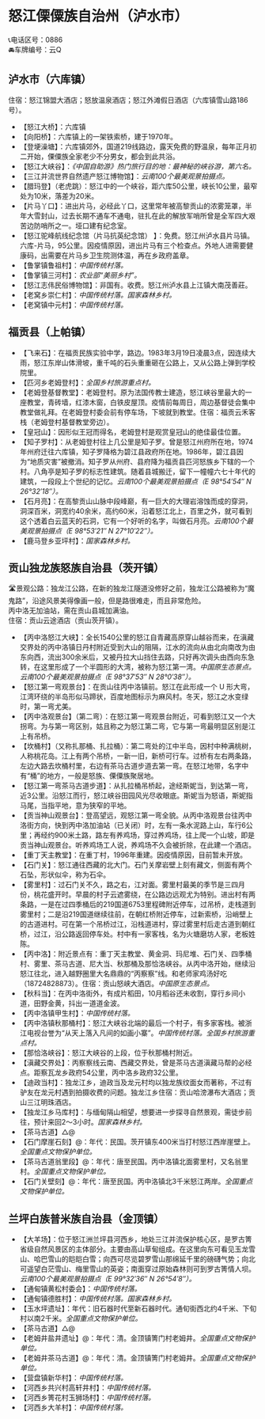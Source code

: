 # 怒江傈僳族自治州（泸水市）  
📞电话区号：0886  
🚘车牌编号：云Q  

## 泸水市（六库镇）  
住宿：怒江锦盟大酒店；怒放温泉酒店；怒江外滩假日酒店（六库镇雪山路186号）。   
* 【怒江大桥】：六库镇  
* 【向阳桥】：六库镇上的一架铁索桥，建于1970年。   
* 【登埂澡塘】：六库镇郊外，国道219线路边，露天免费的野温泉，每年正月初二开始，傈僳族全家老少不分男女，都会到此共浴。   
* 【怒江大峡谷】：*《中国自助游》热门旅行目的地：最神秘的峡谷游，第六名。*  
* 【三江并流世界自然遗产怒江博物馆】：*云南100个最美观景拍摄点。*  
* 【腊玛登】（老虎跳）：怒江中的一个峡谷，距六库50公里，峡长10公里，最窄处为10米，落差为20米。   
* 【片马丫口】：进出片马，必经此丫口，这里常年被高黎贡山的浓雾笼罩，半年大雪封山，过去长期不通车不通电，驻扎在此的解放军哨所曾是全军四大艰苦边防哨所之一。垭口建有纪念室。   
* 【怒江驼峰航线纪念馆（片马抗英纪念馆） 】：免费。怒江州泸水县片马镇。六库-片马，95公里。因疫情原因，进出片马有三个检查点。外地人进需要健康码，出需要在片马乡卫生院测体温，再在乡政府盖章。   
* 【鲁掌镇鲁祖村】：*中国传统村落。*  
* 【鲁掌镇三河村】：*农业部“美丽乡村”。*  
* 【怒江志伟民俗博物馆】：非国有。收费。怒江州泸水县上江镇大南茂善莊。   
* 【老窝乡崇仁村】：*中国传统村落。国家森林乡村。*  
* 【老窝镇中元村】：*中国传统村落。*  

## 福贡县（上帕镇）  
* 【飞来石】：在福贡民族实验中学，路边。1983年3月19日凌晨3点，因连续大雨，怒江东岸山体滑坡，重千吨的石头重重砸在公路上，又从公路上弹到学校院里。   
* 【匹河乡老姆登村】：*全国乡村旅游重点村。*      
* 【老姆登基督教堂】：老姆登村。原为法国传教士建造，怒江峡谷里最大的一座教堂，青砖墙，红漆木窗，白铁皮屋顶。疫情前每周日，周边基督徒会集中教堂做礼拜。在老姆登村委会前有停车场，下坡就到教堂。住宿：福贡云禾客栈（老姆登村基督教堂旁边）。   
* 【皇冠山】：因形似王冠而得名，老姆登村是观赏皇冠山的绝佳最佳位置。   
* 【知子罗村】：从老姆登村往上几公里是知子罗。曾是怒江州府所在地，1974年州府迁往六库镇，知子罗降格为碧江县政府所在地。1986年，碧江县因为“地质灾害”被撤消。知子罗从州府、县府降为福贡县匹河怒族乡下辖的一个村。八角亭是知子罗的标志性建筑。随着县城搬迁，留下一幢幢六七十年代的建筑，一段段上个世纪的记忆。*云南100个最美观景拍摄点（E 98°54′54″ N 26°32′18″）。*  
* 【石月亮】：在高黎贡山山脉中段峰巅，有一巨大的大理岩溶蚀而成的穿洞，洞深百米，洞宽约40余米，高约60米，沿着怒江北上，百里之外，就可看到这个透着白云蓝天的石洞，它有一个好听的名字，叫做石月亮。*云南100个最美观景拍摄点（E 98°53′21″ N 27°10′22″）。*  
* 【鹿马登乡亚坪村】：*国家森林乡村。*  

## 贡山独龙族怒族自治县（茨开镇）  
🛣️景观公路：独龙江公路，在新的独龙江隧道没修好之前，独龙江公路被称为“魔鬼路”，沿途风景美得像画一般，但是路很难走，而且非常危险。   
丙中洛无加油站，需在贡山县城加满油。   
住宿：贡山云途酒店（贡山茨开镇）。   
* 【丙中洛怒江大峡】：全长1540公里的怒江自青藏高原穿山越谷而来，在滇藏交界处的丙中洛镇日丹村附近受到大山的阻隔，江水的流向从由北向南改为由东向西，流出300余米后，又被丹拉大山挡住去路，只好再次调头由西向东急转，在这里形成了一个半圆形的大湾，被称为怒江第一湾。*中国原生态景点。云南100个最美观景拍摄点（E 98°37′53″ N 28°0′38″）。*  
* 【怒江第一弯观景台】：在贡山往丙中洛镇前。怒江在此形成一个 U 形大弯，江湾环绕的半岛形似马蹄状，百度地图标示为麻风村。冬天，怒江之水变绿时，第一弯尤美。   
* 【丙中洛观景台】（第二弯）：在怒江第一弯观景台附近，可看到怒江又一个大拐弯。为与第一弯区别，姑且称之为怒江第二弯，它与第一弯最明显区别是江上有吊桥。   
* 【坎桶村】（又称扎那桶、扎拉桶）：第二弯处的江中半岛，因村中种满桃树，人称桃花岛。江上有两个吊桥，一新一旧，新桥可行车。过桥有左右两条路，左边大路去坎桶村里，右边有茶马古道步道去第一弯。在怒江地带，名字中有“桶”的地方，一般是怒族、傈僳族聚居地。   
* 【怒江第一弯茶马古道步道】：从扎拉桶吊桥起，途经斯妮当，到达第一弯，近3公里。沿怒江而行，怒江峡谷田园风光尽收眼底。斯妮当为怒语，斯妮指马尾，当指平地，意为狭窄的平地。   
* 【贡当神山观景台】：登高望远，观怒江第一弯全貌。从丙中洛观景台往丙中洛街方向，快到丙中洛加油站（已关闭）时，左有一条水泥路上山，车行6公里；再经约900米土路，路左有养鸡场，穿过养鸡场，往上爬一个山坡，即是贡当神山观景台。听养鸡场工人说，养鸡场不久会被折除，在此建一个酒店。   
* 【重丁天主教堂】：在重丁村，1996年重建。因疫情原因，目前暂未开放。   
* 【石门关】：怒江通往西藏的北大门。石门关摩岩壁上刻有藏文，侧面有两个石坠，形状似伞，称为石伞。   
* 【雾里村】：过石门关不久，路之右，江对面。雾里村最美的季节是三四月份，桃花盛开时。早晨的村子云遮雾绕，在公路边远观尤为特别。进出村有两条路，一是在过四季桶后的219国道6753里程碑附近停车，过吊桥，走栈道到雾里村；二是沿219国道继续往前，在朝红桥附近停车，过新索桥，沿峭壁上的古道进村。可在第一个吊桥过江，沿栈道进村，穿过雾里村后走古道到朝红桥，过江，沿公路返回停车处。村中有一家客栈，名为火塘磨坊人家，老板姓陈。   
* 【丙中洛】：附近景点有：重丁天主教堂、黄金洞、玛尼堆、石门关、四季桶村、雾里、茶马古道、尼大当、秋那桶及那恰洛峡谷。从丙中洛开始，继续沿怒江往北，进入越野圈里大名鼎鼎的“丙察察”线。和老师家鸡汤好吃（18724828873）。住宿：贡山怒峡大酒店。*中国原生态景点。*  
* 【秋科当】：在丙中洛街外，有成片稻田，10月稻谷还未收割，穿行乡间小道，田野金黄，抖出一道道金波。   
* 【丙中洛镇甲生村】：*中国传统村落。*  
* 【丙中洛镇秋那桶村】：怒江大峡谷北端的最后一个村子，有多家客栈。被浙江电视台誉为“从天上落入凡间的如画小寨”。*中国传统村落。全国乡村旅游重点村。*  
* 【那恰洛峡谷】：怒江大峡谷的上段，位于秋那桶村附近。   
* 【滇藏交界处】：丙察察线云南、西藏交界处，曾是茶马古道滇藏马帮的必经点。距察瓦龙乡政府54公里，丙中洛乡政府32公里。   
* 【迪政当村】：独龙江乡，迪政当及龙元村均以独龙族纹面女而著称，不过有驴友在龙元村遇到拍摄收费的问题。独龙江乡住宿：贡山哈滂瀑布大酒店；贡山三江明珠酒店。   
* 【独龙江乡马库村】：与缅甸隔山相望，想要进一步探寻自然景观，需徒步前往，预计来回2～3小时。*国家森林乡村。*  
* 【茶马古道】△@  
* 【石门摩崖石刻】@：年代：民国。茨开镇东400米当打村怒江西岸崖壁上。*全国重点文物保护单位。*     
* 【茶马古道翁里段】@：年代：唐至民国。丙中洛镇北面雾里村，又名翁里村。*全国重点文物保护单位。*     
* 【石门关壁刻】@：年代：唐至民国。丙中洛镇北3千米怒江两岸。*全国重点文物保护单位。*     

## 兰坪白族普米族自治县（金顶镇）  
* 【大羊场】：位于怒江洲兰坪县河西乡，地处三江并流保护核心区，是罗古箐省级自然风景区的主体部分。主要由高山草甸组成。在这里向东可看见玉龙雪山、哈巴雪山的皑皑白雪；向西可尽览碧罗雪山那绵延千里的磅礴气势；向北可遥望白茫雪山、梅里雪山的英姿；南面穿过原始森林则可到罗古箐情人坝。*云南100个最美观景拍摄点（E 99°32′36″ N 26°54′8″）。*  
* 【通甸镇黄松村委会】：*中国传统村落。*  
* 【通甸镇德胜村】：*中国传统村落。国家森林乡村。*  
* 【玉水坪遗址】：年代：旧石器时代至新石器时代。通旬街西北约4千米、下旬村以南2千米。*全国重点文物保护单位。*     
* 【茶马古道】△@    
* 【老姆井盐井遗址】@：年代：清。金顶镇箐门村老姆井。*全国重点文物保护单位。*     
* 【老姆井茶马古道】@：年代：清。金顶镇箐门村老姆井。*全国重点文物保护单位。*    
* 【营盘镇新华村】：*中国传统村落。*  
* 【河西乡共兴村高轩井村】：*中国传统村落。*  
* 【河西乡箐花村玉狮场村】：*中国传统村落。*    
* 【河西乡大羊村】：*中国传统村落。*   